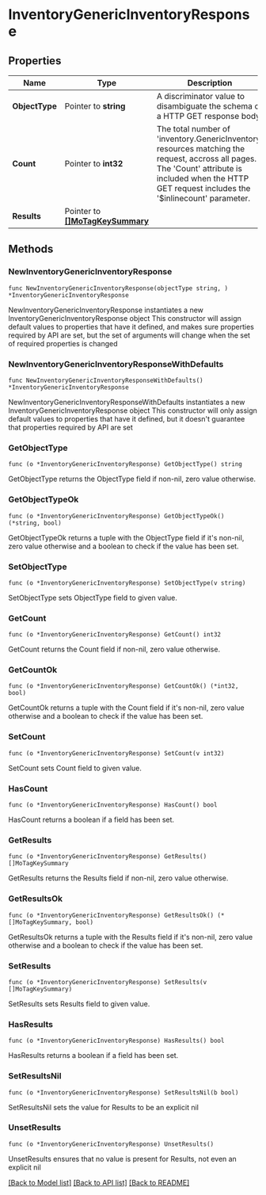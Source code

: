 # InventoryGenericInventoryResponse

## Properties

Name | Type | Description | Notes
------------ | ------------- | ------------- | -------------
**ObjectType** | Pointer to **string** | A discriminator value to disambiguate the schema of a HTTP GET response body. | 
**Count** | Pointer to **int32** | The total number of &#39;inventory.GenericInventory&#39; resources matching the request, accross all pages. The &#39;Count&#39; attribute is included when the HTTP GET request includes the &#39;$inlinecount&#39; parameter. | [optional] 
**Results** | Pointer to [**[]MoTagKeySummary**](MoTagKeySummary.md) |  | [optional] 

## Methods

### NewInventoryGenericInventoryResponse

`func NewInventoryGenericInventoryResponse(objectType string, ) *InventoryGenericInventoryResponse`

NewInventoryGenericInventoryResponse instantiates a new InventoryGenericInventoryResponse object
This constructor will assign default values to properties that have it defined,
and makes sure properties required by API are set, but the set of arguments
will change when the set of required properties is changed

### NewInventoryGenericInventoryResponseWithDefaults

`func NewInventoryGenericInventoryResponseWithDefaults() *InventoryGenericInventoryResponse`

NewInventoryGenericInventoryResponseWithDefaults instantiates a new InventoryGenericInventoryResponse object
This constructor will only assign default values to properties that have it defined,
but it doesn't guarantee that properties required by API are set

### GetObjectType

`func (o *InventoryGenericInventoryResponse) GetObjectType() string`

GetObjectType returns the ObjectType field if non-nil, zero value otherwise.

### GetObjectTypeOk

`func (o *InventoryGenericInventoryResponse) GetObjectTypeOk() (*string, bool)`

GetObjectTypeOk returns a tuple with the ObjectType field if it's non-nil, zero value otherwise
and a boolean to check if the value has been set.

### SetObjectType

`func (o *InventoryGenericInventoryResponse) SetObjectType(v string)`

SetObjectType sets ObjectType field to given value.


### GetCount

`func (o *InventoryGenericInventoryResponse) GetCount() int32`

GetCount returns the Count field if non-nil, zero value otherwise.

### GetCountOk

`func (o *InventoryGenericInventoryResponse) GetCountOk() (*int32, bool)`

GetCountOk returns a tuple with the Count field if it's non-nil, zero value otherwise
and a boolean to check if the value has been set.

### SetCount

`func (o *InventoryGenericInventoryResponse) SetCount(v int32)`

SetCount sets Count field to given value.

### HasCount

`func (o *InventoryGenericInventoryResponse) HasCount() bool`

HasCount returns a boolean if a field has been set.

### GetResults

`func (o *InventoryGenericInventoryResponse) GetResults() []MoTagKeySummary`

GetResults returns the Results field if non-nil, zero value otherwise.

### GetResultsOk

`func (o *InventoryGenericInventoryResponse) GetResultsOk() (*[]MoTagKeySummary, bool)`

GetResultsOk returns a tuple with the Results field if it's non-nil, zero value otherwise
and a boolean to check if the value has been set.

### SetResults

`func (o *InventoryGenericInventoryResponse) SetResults(v []MoTagKeySummary)`

SetResults sets Results field to given value.

### HasResults

`func (o *InventoryGenericInventoryResponse) HasResults() bool`

HasResults returns a boolean if a field has been set.

### SetResultsNil

`func (o *InventoryGenericInventoryResponse) SetResultsNil(b bool)`

 SetResultsNil sets the value for Results to be an explicit nil

### UnsetResults
`func (o *InventoryGenericInventoryResponse) UnsetResults()`

UnsetResults ensures that no value is present for Results, not even an explicit nil

[[Back to Model list]](../README.md#documentation-for-models) [[Back to API list]](../README.md#documentation-for-api-endpoints) [[Back to README]](../README.md)


